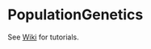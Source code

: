 # PopulationGenetics

See [Wiki](https://github.com/yizhenzhong/PopulationGenetics/wiki) for tutorials.
